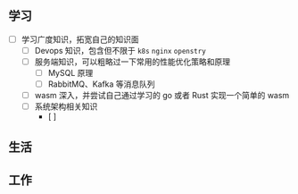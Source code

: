 ## 学习
- [ ] 学习广度知识，拓宽自己的知识面
	- [ ] Devops 知识，包含但不限于 `k8s` `nginx` `openstry`
	- [ ] 服务端知识，可以粗略过一下常用的性能优化策略和原理
		- [ ] MySQL 原理
		- [ ] RabbitMQ、Kafka 等消息队列
	- [ ] wasm 深入，并尝试自己通过学习的 go 或者 Rust 实现一个简单的 wasm
	- [ ] 系统架构相关知识
		- [ ] 

## 生活

## 工作
